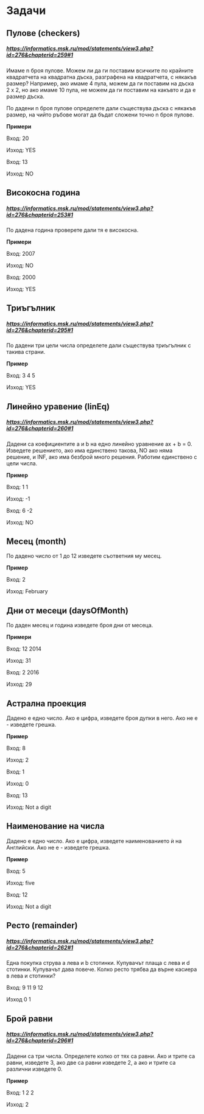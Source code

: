 # Задачи

## Пулове (checkers)
##### https://informatics.msk.ru/mod/statements/view3.php?id=276&chapterid=259#1

Имаме n броя пулове. Можем ли да ги поставим всичките по крайните квадратчета на квадратна дъска, разграфена на квадратчета, с някакъв размер? Например, ако имаме 4 пула, можем да ги поставим на дъска 2 х 2, но ако имаме 10 пула, не можем да ги поставим на какъвто и да е размер дъска.

По дадени n броя пулове определете дали съществува дъска с някакъв размер, на чийто ръбове могат да бъдат сложени точно n броя пулове.

**Примери**

Вход: 20

Изход: YES

Вход: 13

Изход: NO

## Високосна година
##### https://informatics.msk.ru/mod/statements/view3.php?id=276&chapterid=253#1

По дадена година проверете дали тя е високосна.

**Примери**

Вход: 2007

Изход: NO

Вход: 2000

Изход: YES

## Триъгълник
##### https://informatics.msk.ru/mod/statements/view3.php?id=276&chapterid=295#1

По дадени три цели числа определете дали съществува триъгълник с такива страни.

**Пример**

Вход: 3 4 5

Изход: YES

## Линейно уравение (linEq)
##### https://informatics.msk.ru/mod/statements/view3.php?id=276&chapterid=260#1

Дадени са коефициентите a и b на едно линейно уравнение ax + b = 0. Изведете решението, ако има единствено такова, NO ако няма решение, и INF, ако има безброй много решения. Работим единствено с цели числа.

**Пример**

Вход: 1 1

Изход: -1

Вход: 6 -2

Изход: NO

## Месец (month)

По дадено число от 1 до 12 изведете съответния му месец.

**Пример**

Вход: 2

Изход: February


## Дни от месеци (daysOfMonth)

По даден месец и година изведете броя дни от месеца.

**Примери**

Вход: 12 2014

Изход: 31

Вход: 2 2016

Изход: 29

## Астрална проекция

Дадено е едно число. Ако е цифра, изведете броя дупки в него. Ако не е - изведете грешка.

**Пример** 

Вход: 8

Изход: 2

Вход: 1

Изход: 0

Вход: 13

Изход: Not a digit

## Наименование на числа

Дадено е едно число. Ако е цифра, изведете наименованието ѝ на Английски. Ако не е - изведете грешка.

**Пример**

Вход: 5

Изход: five

Вход: 12

Изход: Not a digit

## Ресто (remainder)
##### https://informatics.msk.ru/mod/statements/view3.php?id=276&chapterid=262#1

Една покупка струва a лева и b стотинки. Купувачът плаща c лева и d стотинки. Купувачът дава повече.
Колко ресто трябва да върне касиера в лева и стотинки?

Вход: 9 11 9 12

Изход 0 1

## Брой равни
##### https://informatics.msk.ru/mod/statements/view3.php?id=276&chapterid=296#1

Дадени са три числа. Определете колко от тях са равни. Ако и трите са равни, изведете 3, ако две са равни изведете 2, а ако и трите са различни изведете 0.

**Пример**

Вход: 1 2 2

Изход: 2